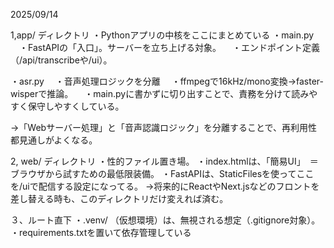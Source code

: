 2025/09/14


1,app/ ディレクトリ
・Pythonアプリの中核をここにまとめている
・main.py
　・FastAPIの「入口」。サーバーを立ち上げる対象。
　・エンドポイント定義（/api/transcribeや/ui）。

・asr.py
　・音声処理ロジックを分離
　・ffmpegで16kHz/mono変換→faster-wisperで推論。
　・main.pyに書かずに切り出すことで、責務を分けて読みやすく保守しやすくしている。

→「Webサーバー処理」と「音声認識ロジック」を分離することで、再利用性都見通しがよくなる。

2, web/ ディレクトリ
・性的ファイル置き場。
・index.htmlは、「簡易UI」　＝　ブラウザから試すための最低限装備。
・FastAPIは、StaticFilesを使ってここを/uiで配信する設定になってる。
→将来的にReactやNext.jsなどのフロントを差し替える時も、このディレクトリだけ変えれば済む。

３、ルート直下
・.venv/ （仮想環境）は、無視される想定（.gitignore対象）。
・requirements.txtを置いて依存管理している